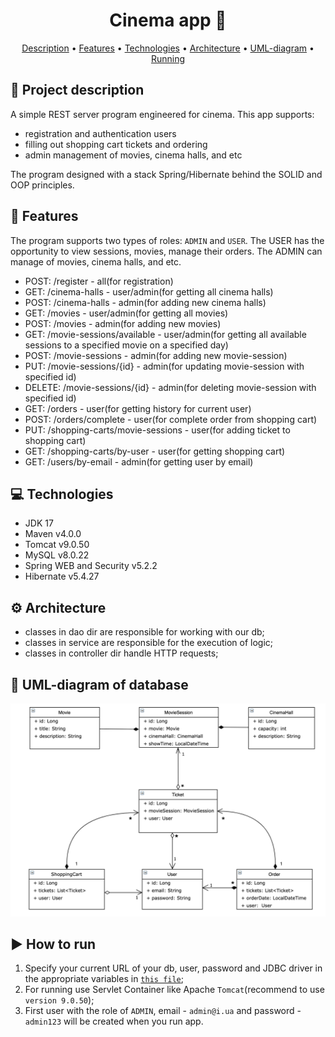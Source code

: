 <div align="center">

# Cinema app 🎥

  [Description](#-project-description) • [Features](#-features) • [Technologies](#-technologies) • [Architecture](#-architecture) • [UML-diagram](#-uml-diagram-of-database) • [Running](#-how-to-run) 

</div>

## 📔 Project description
A simple REST server program engineered for cinema. This app supports: 

* registration and authentication users
* filling out shopping cart tickets and ordering
* admin management of movies, cinema halls, and etc

The program designed with a stack Spring/Hibernate behind the SOLID and OOP principles.

## 🎯 Features
The program supports two types of roles: `ADMIN` and `USER`.
The USER has the opportunity to view sessions, movies, manage their orders.
The ADMIN can manage of movies, cinema halls, and etc.

* POST: /register - all(for registration)
* GET: /cinema-halls - user/admin(for getting all cinema halls)
* POST: /cinema-halls - admin(for adding new cinema halls)
* GET: /movies - user/admin(for getting all movies)
* POST: /movies - admin(for adding new movies)
* GET: /movie-sessions/available - user/admin(for getting all available sessions to a specified movie on a specified day)
* POST: /movie-sessions - admin(for adding new movie-session)
* PUT: /movie-sessions/{id} - admin(for updating movie-session with specified id)
* DELETE: /movie-sessions/{id} - admin(for deleting movie-session with specified id)
* GET: /orders - user(for getting history for current user)
* POST: /orders/complete - user(for complete order from shopping cart)
* PUT: /shopping-carts/movie-sessions - user(for adding ticket to shopping cart)
* GET: /shopping-carts/by-user - user(for getting shopping cart)
* GET: /users/by-email - admin(for getting user by email)

## 💻 Technologies
* JDK 17      
* Maven v4.0.0
* Tomcat v9.0.50  
* MySQL  v8.0.22
* Spring WEB and Security v5.2.2
* Hibernate v5.4.27  

## ⚙ Architecture
* classes in dao dir are responsible for working with our db;
* classes in service are responsible for the execution of logic;
* classes in controller dir handle HTTP requests;

## 🔗 UML-diagram of database
![UML diagram](img/CinemaAppUml.png)

## ▶️ How to run
1. Specify your current URL of your db, user, password and JDBC driver in the appropriate variables in [`this file`](src/main/resources/db.properties);
2. For running use Servlet Container like Apache `Tomcat`(recommend to use `version 9.0.50`);
3. First user with the role of `ADMIN`, email - `admin@i.ua` and password - `admin123` will be created when you run app.
